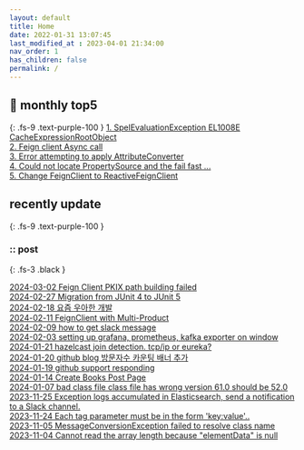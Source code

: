 ```yaml
---
layout: default
title: Home
date: 2022-01-31 13:07:45
last_modified_at : 2023-04-01 21:34:00
nav_order: 1
has_children: false
permalink: /
---
```


## 🌈 monthly top5
{: .fs-9 .text-purple-100 }
[1. SpelEvaluationException EL1008E CacheExpressionRootObject](./docs/errors/spelEvaluationException.md)  
[2. Feign client Async call](./docs/msa/feign/feignclient_async.md)  
[3. Error attempting to apply AttributeConverter](./docs/errors/attributeConverter_error.md)  
[4. Could not locate PropertySource and the fail fast ...](./docs/errors/propertySourceError.md)  
[5. Change FeignClient to ReactiveFeignClient](./docs/msa/feign/change_feignClient_to_reactiveFeignClient.md)  


## recently update
{: .fs-9 .text-purple-100 }

### :: post

{: .fs-3 .black }

[2024-03-02 Feign Client PKIX path building failed](./docs/msa/feign/feignClient_PKIX_path_building_failed.md)  
[2024-02-27 Migration from JUnit 4 to JUnit 5](./docs/quality/testcase/movejunit4to5.md)  
[2024-02-18 요즘 우아한 개발](./docs/books/2024/2024.md)  
[2024-02-11 FeignClient with Multi-Product](./docs/msa/feign/feignclient_multi_product.md)  
[2024-02-09 how to get slack message](./docs/etc/how_to_get_slack_message.md)  
[2024-02-03 setting up grafana, prometheus, kafka exporter on window](./docs/quality/monitoring/setting_up_kafka_exporter.md) 
[2024-01-21 hazelcast join detection. tcp/ip or eureka?](./docs/msa/cache/hazelcast_join_detection.md)  
[2024-01-20 github blog 방문자수 카운팅 배너 추가](./docs/etc/blog/github_blog_count.md)  
[2024-01-19 github support responding](./docs/etc/github_support_responding.md)  
[2024-01-14 Create Books Post Page](./docs/books/books.md)  
[2024-01-07 bad class file class file has wrong version 61.0 should be 52.0](./docs/errors/bad_class_wrong_version61.md)  
[2023-11-25 Exception logs accumulated in Elasticsearch, send a notification to a Slack channel.](./docs/sub-projects/elasticsearch_log_notification.md)  
[2023-11-24 Each tag parameter must be in the form 'key:value'..](./docs/errors/tagparameterformaterror.md)  
[2023-11-05 MessageConversionException failed to resolve class name](./docs/msa/kafka/messageConversionException.md)  
[2023-11-04 Cannot read the array length because "elementData" is null](./docs/errors/elementData_is_null.md)  

